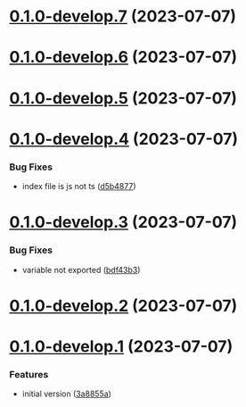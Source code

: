 # [0.1.0-develop.7](https://git.lumeweb.com/LumeWeb/presetter-relay-plugin-preset/compare/v0.1.0-develop.6...v0.1.0-develop.7) (2023-07-07)

# [0.1.0-develop.6](https://git.lumeweb.com/LumeWeb/presetter-relay-plugin-preset/compare/v0.1.0-develop.5...v0.1.0-develop.6) (2023-07-07)

# [0.1.0-develop.5](https://git.lumeweb.com/LumeWeb/presetter-relay-plugin-preset/compare/v0.1.0-develop.4...v0.1.0-develop.5) (2023-07-07)

# [0.1.0-develop.4](https://git.lumeweb.com/LumeWeb/presetter-relay-plugin-preset/compare/v0.1.0-develop.3...v0.1.0-develop.4) (2023-07-07)


### Bug Fixes

* index file is js not ts ([d5b4877](https://git.lumeweb.com/LumeWeb/presetter-relay-plugin-preset/commit/d5b48773a98b0eca99bea8f03ac867bd10eeb0f7))

# [0.1.0-develop.3](https://git.lumeweb.com/LumeWeb/presetter-relay-plugin-preset/compare/v0.1.0-develop.2...v0.1.0-develop.3) (2023-07-07)


### Bug Fixes

* variable not exported ([bdf43b3](https://git.lumeweb.com/LumeWeb/presetter-relay-plugin-preset/commit/bdf43b3d8eb5ee484c4078de71b29ae368c36ab2))

# [0.1.0-develop.2](https://git.lumeweb.com/LumeWeb/presetter-relay-plugin-preset/compare/v0.1.0-develop.1...v0.1.0-develop.2) (2023-07-07)

# [0.1.0-develop.1](https://git.lumeweb.com/LumeWeb/presetter-relay-plugin-preset/compare/v0.0.1...v0.1.0-develop.1) (2023-07-07)


### Features

* initial version ([3a8855a](https://git.lumeweb.com/LumeWeb/presetter-relay-plugin-preset/commit/3a8855abe2fdd41bcc95e404baa81a11123719c4))
